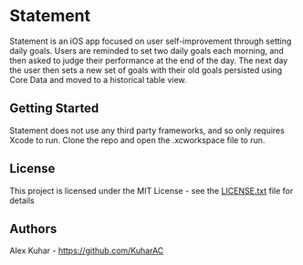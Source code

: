 # Statement

Statement is an iOS app focused on user self-improvement through setting daily goals. Users are reminded to set two daily goals each morning, and then asked to judge their performance at the end of the day. The next day the user then sets a new set of goals with their old goals persisted using Core Data and moved to a historical table view.

## Getting Started

Statement does not use any third party frameworks, and so only requires Xcode to run. Clone the repo and open the .xcworkspace file to run.

## License

This project is licensed under the MIT License - see the [LICENSE.txt](LICENSE.txt) file for details

## Authors

Alex Kuhar - https://github.com/KuharAC
